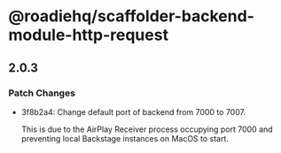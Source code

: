 # @roadiehq/scaffolder-backend-module-http-request

## 2.0.3
### Patch Changes

- 3f8b2a4: Change default port of backend from 7000 to 7007.
  
  This is due to the AirPlay Receiver process occupying port 7000 and preventing local Backstage instances on MacOS to start.
